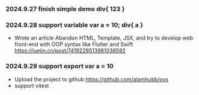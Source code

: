 ### 2024.9.27 finish simple demo div{ 123 }

### 2024.9.28 support variable var a = 10; div{ a }
* Wrote an article Abandon HTML, Template, JSX, and try to develop web front-end with OOP syntax like Flutter and Swift https://juejin.cn/post/7419228513981038592

### 2024.9.29 support export var a = 10
* Upload the project to github https://github.com/alamhubb/ovs
* support vitest
